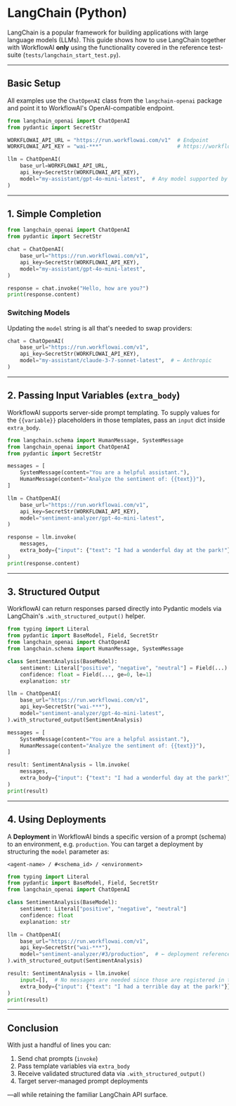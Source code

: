 # LangChain (Python)

LangChain is a popular framework for building applications with large language models (LLMs). This guide shows how to use LangChain together with WorkflowAI **only** using the functionality covered in the reference test-suite (`tests/langchain_start_test.py`).

---

## Basic Setup

All examples use the `ChatOpenAI` class from the `langchain-openai` package and point it to WorkflowAI's OpenAI-compatible endpoint.

```python
from langchain_openai import ChatOpenAI
from pydantic import SecretStr

WORKFLOWAI_API_URL = "https://run.workflowai.com/v1"  # Endpoint
WORKFLOWAI_API_KEY = "wai-***"                        # https://workflowai.com/keys

llm = ChatOpenAI(
    base_url=WORKFLOWAI_API_URL,
    api_key=SecretStr(WORKFLOWAI_API_KEY),
    model="my-assistant/gpt-4o-mini-latest",  # Any model supported by WorkflowAI
)
```

---

## 1. Simple Completion

```python
from langchain_openai import ChatOpenAI
from pydantic import SecretStr

chat = ChatOpenAI(
    base_url="https://run.workflowai.com/v1",
    api_key=SecretStr(WORKFLOWAI_API_KEY),
    model="my-assistant/gpt-4o-mini-latest",
)

response = chat.invoke("Hello, how are you?")
print(response.content)
```

### Switching Models

Updating the `model` string is all that's needed to swap providers:

```python
chat = ChatOpenAI(
    base_url="https://run.workflowai.com/v1",
    api_key=SecretStr(WORKFLOWAI_API_KEY),
    model="my-assistant/claude-3-7-sonnet-latest",  # ← Anthropic
)
```

---

## 2. Passing Input Variables (`extra_body`)

WorkflowAI supports server-side prompt templating. To supply values for the `{{variable}}` placeholders in those templates, pass an `input` dict inside `extra_body`.

```python
from langchain.schema import HumanMessage, SystemMessage
from langchain_openai import ChatOpenAI
from pydantic import SecretStr

messages = [
    SystemMessage(content="You are a helpful assistant."),
    HumanMessage(content="Analyze the sentiment of: {{text}}"),
]

llm = ChatOpenAI(
    base_url="https://run.workflowai.com/v1",
    api_key=SecretStr(WORKFLOWAI_API_KEY),
    model="sentiment-analyzer/gpt-4o-mini-latest",
)

response = llm.invoke(
    messages,
    extra_body={"input": {"text": "I had a wonderful day at the park!"}},
)
print(response.content)
```

---

## 3. Structured Output

WorkflowAI can return responses parsed directly into Pydantic models via LangChain's `.with_structured_output()` helper.

```python
from typing import Literal
from pydantic import BaseModel, Field, SecretStr
from langchain_openai import ChatOpenAI
from langchain.schema import HumanMessage, SystemMessage

class SentimentAnalysis(BaseModel):
    sentiment: Literal["positive", "negative", "neutral"] = Field(...)
    confidence: float = Field(..., ge=0, le=1)
    explanation: str

llm = ChatOpenAI(
    base_url="https://run.workflowai.com/v1",
    api_key=SecretStr("wai-***"),
    model="sentiment-analyzer/gpt-4o-mini-latest",
).with_structured_output(SentimentAnalysis)

messages = [
    SystemMessage(content="You are a helpful assistant."),
    HumanMessage(content="Analyze the sentiment of: {{text}}"),
]

result: SentimentAnalysis = llm.invoke(
    messages,
    extra_body={"input": {"text": "I had a wonderful day at the park!"}},
)
print(result)
```

---

## 4. Using Deployments

A **Deployment** in WorkflowAI binds a specific version of a prompt (schema) to an environment, e.g. `production`. You can target a deployment by structuring the `model` parameter as:

```
<agent-name> / #<schema_id> / <environment>
```

```python
from typing import Literal
from pydantic import BaseModel, Field, SecretStr
from langchain_openai import ChatOpenAI

class SentimentAnalysis(BaseModel):
    sentiment: Literal["positive", "negative", "neutral"]
    confidence: float
    explanation: str

llm = ChatOpenAI(
    base_url="https://run.workflowai.com/v1",
    api_key=SecretStr("wai-***"),
    model="sentiment-analyzer/#3/production",  # ← deployment reference
).with_structured_output(SentimentAnalysis)

result: SentimentAnalysis = llm.invoke(
    input=[],  # No messages are needed since those are registered in the deployment, you must pass '[]', without the 'messages='
    extra_body={"input": {"text": "I had a terrible day at the park!"}},
)
print(result)
```

---

## Conclusion

With just a handful of lines you can:

1. Send chat prompts (`invoke`)
2. Pass template variables via `extra_body`
3. Receive validated structured data via `.with_structured_output()`
4. Target server-managed prompt deployments

—all while retaining the familiar LangChain API surface.
